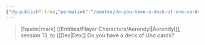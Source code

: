 ```yaml
---
{"dg-publish":true,"permalink":"/quotes/do-you-have-a-deck-of-uno-cards/"}
---
```




> [!quote|mark] [[Entities/Player Characters/Aerendyl\|Aerendyl]], session 13, to [[Dex\|Dex]] 
> Do you have a deck of Uno cards?


